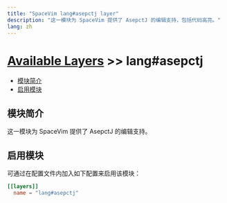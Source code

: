 ```yaml
---
title: "SpaceVim lang#asepctj layer"
description: "这一模块为 SpaceVim 提供了 AsepctJ 的编辑支持，包括代码高亮。"
lang: zh
---
```


# [Available Layers](../../) >> lang#asepctj

<!-- vim-markdown-toc GFM -->

- [模块简介](#模块简介)
- [启用模块](#启用模块)

<!-- vim-markdown-toc -->

## 模块简介

这一模块为 SpaceVim 提供了 AsepctJ 的编辑支持。

## 启用模块

可通过在配置文件内加入如下配置来启用该模块：

```toml
[[layers]]
  name = "lang#asepctj"
```


